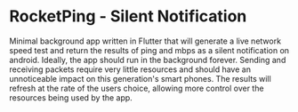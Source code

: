 # RocketPing - Silent Notification

Minimal background app written in Flutter that will generate a live network speed test and return
the results of ping and mbps as a silent notification on android. Ideally, the app should run in
the background forever. Sending and receiving packets require very little resources and should have
an unnoticeable impact on this generation's smart phones. The results will refresh at the rate of
the users choice, allowing more control over the resources being used by the app.
